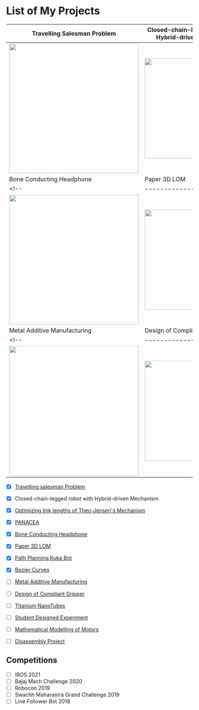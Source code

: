 # List of My Projects

| Travelling Salesman Problem  | Closed-chain-legged robot with Hybrid-driven Mechanism | Optimizing link lengths of Theo-Jensen's Mechanism |PANACEA|
| ------------- | ------------- | ------------- | ------------- |
| <a href="/electronics/ti_electronics/README.md#texas-instruments-evaluation-board-electronics"><img src="electronics/ti_electronics/images/ti_eval_board_1.jpg" width="350"></a>| <a href="electronics/micro_driver_electronics/README.md#micro-driver-electronics"><img src="electronics/micro_driver_electronics/images/microdriver_board_v2.jpg" width="270"></a>  | <a href="https://github.com/open-dynamic-robot-initiative/master-board#master-board"><img src="electronics/images/master_board_1.jpg" width="270"></a>  |<a href="electronics/details/details_wiring.md#details-wiring"><img src="electronics/images/encoder_wiring_micro_driver.png" width="270"></a> |
| Bone Conducting Headphone  | Paper 3D LOM | Path Planning Kuka Bot | Bezier Curves |
<!-- | ------------- | ------------- | ------------- | ------------- | -->
| <a href="/electronics/ti_electronics/README.md#texas-instruments-evaluation-board-electronics"><img src="electronics/ti_electronics/images/ti_eval_board_1.jpg" width="350"></a>| <a href="electronics/micro_driver_electronics/README.md#micro-driver-electronics"><img src="electronics/micro_driver_electronics/images/microdriver_board_v2.jpg" width="270"></a>  | <a href="https://github.com/open-dynamic-robot-initiative/master-board#master-board"><img src="electronics/images/master_board_1.jpg" width="270"></a>  |<a href="electronics/details/details_wiring.md#details-wiring"><img src="electronics/images/encoder_wiring_micro_driver.png" width="270"></a> |
| Metal Additive Manufacturing  | Design of Compliant Gripper | Titanium NanoTubes | Student Designed Experiment |
<!-- | ------------- | ------------- | ------------- | ------------- | -->
| <a href="/electronics/ti_electronics/README.md#texas-instruments-evaluation-board-electronics"><img src="electronics/ti_electronics/images/ti_eval_board_1.jpg" width="350"></a>| <a href="electronics/micro_driver_electronics/README.md#micro-driver-electronics"><img src="electronics/micro_driver_electronics/images/microdriver_board_v2.jpg" width="270"></a>  | <a href="https://github.com/open-dynamic-robot-initiative/master-board#master-board"><img src="electronics/images/master_board_1.jpg" width="270"></a>  |<a href="electronics/details/details_wiring.md#details-wiring"><img src="electronics/images/encoder_wiring_micro_driver.png" width="270"></a> |

- [x] [Travelling salesman Problem]()
- [x] Closed-chain-legged robot with Hybrid-driven Mechanism
- [x] [Optimizing link lengths of Theo-Jensen's Mechanism]()
- [x] [PANACEA]()
- [x] [Bone Conducting Headphone]()
- [x] [Paper 3D LOM]()
- [x] [Path Planning Kuka Bot]()
- [x] [Bezier Curves]()
- [ ] [Metal Additive Manufacturing](https://docs.google.com/presentation/d/19KLw-CRvMaCQPSGXqd44P0TIlssJ90v2_gtvdTW02Ng/edit#slide=id.p)
- [ ] [Design of Compliant Gripper]()
- [ ] [Titanium NanoTubes]()
- [ ] [Student Designed Experiment]()
- [ ] [Mathematical Modelling of Motors]()
- [ ] [Disassembly Project](https://docs.google.com/presentation/d/1x9--k5ceChA7rfNUJ0Ouza83KQWaTfdecITDHePwBLI/edit#slide=id.g452cec4887_2_1)



## Competitions

- [ ] IROS 2021
- [ ] Bajaj Mach Challenge 2020
- [ ] Robocon 2019
- [ ] Swachh Maharastra Grand Challenge 2019
- [ ] Line Follower Bot 2018
